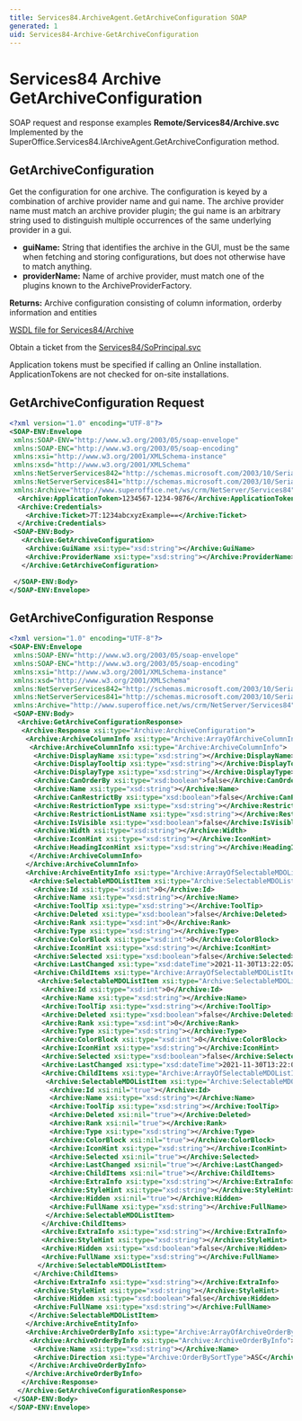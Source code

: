 ```yaml
---
title: Services84.ArchiveAgent.GetArchiveConfiguration SOAP
generated: 1
uid: Services84-Archive-GetArchiveConfiguration
---
```


# Services84 Archive GetArchiveConfiguration

SOAP request and response examples **Remote/Services84/Archive.svc**
Implemented by the <see cref="M:SuperOffice.Services84.IArchiveAgent.GetArchiveConfiguration">SuperOffice.Services84.IArchiveAgent.GetArchiveConfiguration</see> method.

## GetArchiveConfiguration

Get the configuration for one archive. The configuration is keyed by a combination of archive provider name and gui name. The archive provider name must match an archive provider plugin; the gui name is an arbitrary string used to distinguish multiple occurrences of the same underlying provider in a gui.

* **guiName:** String that identifies the archive in the GUI, must be the same when fetching and storing configurations, but does not otherwise have to match anything.
* **providerName:** Name of archive provider, must match one of the plugins known to the ArchiveProviderFactory.

**Returns:** Archive configuration consisting of column information, orderby information and entities


[WSDL file for Services84/Archive](../Services84-Archive.md)

Obtain a ticket from the [Services84/SoPrincipal.svc](../SoPrincipal/index.md)

Application tokens must be specified if calling an Online installation. ApplicationTokens are not checked for on-site installations.

## GetArchiveConfiguration Request

```xml
<?xml version="1.0" encoding="UTF-8"?>
<SOAP-ENV:Envelope
 xmlns:SOAP-ENV="http://www.w3.org/2003/05/soap-envelope"
 xmlns:SOAP-ENC="http://www.w3.org/2003/05/soap-encoding"
 xmlns:xsi="http://www.w3.org/2001/XMLSchema-instance"
 xmlns:xsd="http://www.w3.org/2001/XMLSchema"
 xmlns:NetServerServices842="http://schemas.microsoft.com/2003/10/Serialization/Arrays"
 xmlns:NetServerServices841="http://schemas.microsoft.com/2003/10/Serialization/"
 xmlns:Archive="http://www.superoffice.net/ws/crm/NetServer/Services84">
  <Archive:ApplicationToken>1234567-1234-9876</Archive:ApplicationToken>
  <Archive:Credentials>
    <Archive:Ticket>7T:1234abcxyzExample==</Archive:Ticket>
  </Archive:Credentials>
 <SOAP-ENV:Body>
   <Archive:GetArchiveConfiguration>
    <Archive:GuiName xsi:type="xsd:string"></Archive:GuiName>
    <Archive:ProviderName xsi:type="xsd:string"></Archive:ProviderName>
   </Archive:GetArchiveConfiguration>

 </SOAP-ENV:Body>
</SOAP-ENV:Envelope>

```


## GetArchiveConfiguration Response

```xml
<?xml version="1.0" encoding="UTF-8"?>
<SOAP-ENV:Envelope
 xmlns:SOAP-ENV="http://www.w3.org/2003/05/soap-envelope"
 xmlns:SOAP-ENC="http://www.w3.org/2003/05/soap-encoding"
 xmlns:xsi="http://www.w3.org/2001/XMLSchema-instance"
 xmlns:xsd="http://www.w3.org/2001/XMLSchema"
 xmlns:NetServerServices842="http://schemas.microsoft.com/2003/10/Serialization/Arrays"
 xmlns:NetServerServices841="http://schemas.microsoft.com/2003/10/Serialization/"
 xmlns:Archive="http://www.superoffice.net/ws/crm/NetServer/Services84">
 <SOAP-ENV:Body>
  <Archive:GetArchiveConfigurationResponse>
   <Archive:Response xsi:type="Archive:ArchiveConfiguration">
    <Archive:ArchiveColumnInfo xsi:type="Archive:ArrayOfArchiveColumnInfo">
     <Archive:ArchiveColumnInfo xsi:type="Archive:ArchiveColumnInfo">
      <Archive:DisplayName xsi:type="xsd:string"></Archive:DisplayName>
      <Archive:DisplayTooltip xsi:type="xsd:string"></Archive:DisplayTooltip>
      <Archive:DisplayType xsi:type="xsd:string"></Archive:DisplayType>
      <Archive:CanOrderBy xsi:type="xsd:boolean">false</Archive:CanOrderBy>
      <Archive:Name xsi:type="xsd:string"></Archive:Name>
      <Archive:CanRestrictBy xsi:type="xsd:boolean">false</Archive:CanRestrictBy>
      <Archive:RestrictionType xsi:type="xsd:string"></Archive:RestrictionType>
      <Archive:RestrictionListName xsi:type="xsd:string"></Archive:RestrictionListName>
      <Archive:IsVisible xsi:type="xsd:boolean">false</Archive:IsVisible>
      <Archive:Width xsi:type="xsd:string"></Archive:Width>
      <Archive:IconHint xsi:type="xsd:string"></Archive:IconHint>
      <Archive:HeadingIconHint xsi:type="xsd:string"></Archive:HeadingIconHint>
     </Archive:ArchiveColumnInfo>
    </Archive:ArchiveColumnInfo>
    <Archive:ArchiveEntityInfo xsi:type="Archive:ArrayOfSelectableMDOListItem">
     <Archive:SelectableMDOListItem xsi:type="Archive:SelectableMDOListItem">
      <Archive:Id xsi:type="xsd:int">0</Archive:Id>
      <Archive:Name xsi:type="xsd:string"></Archive:Name>
      <Archive:ToolTip xsi:type="xsd:string"></Archive:ToolTip>
      <Archive:Deleted xsi:type="xsd:boolean">false</Archive:Deleted>
      <Archive:Rank xsi:type="xsd:int">0</Archive:Rank>
      <Archive:Type xsi:type="xsd:string"></Archive:Type>
      <Archive:ColorBlock xsi:type="xsd:int">0</Archive:ColorBlock>
      <Archive:IconHint xsi:type="xsd:string"></Archive:IconHint>
      <Archive:Selected xsi:type="xsd:boolean">false</Archive:Selected>
      <Archive:LastChanged xsi:type="xsd:dateTime">2021-11-30T13:22:05Z</Archive:LastChanged>
      <Archive:ChildItems xsi:type="Archive:ArrayOfSelectableMDOListItem">
       <Archive:SelectableMDOListItem xsi:type="Archive:SelectableMDOListItem">
        <Archive:Id xsi:type="xsd:int">0</Archive:Id>
        <Archive:Name xsi:type="xsd:string"></Archive:Name>
        <Archive:ToolTip xsi:type="xsd:string"></Archive:ToolTip>
        <Archive:Deleted xsi:type="xsd:boolean">false</Archive:Deleted>
        <Archive:Rank xsi:type="xsd:int">0</Archive:Rank>
        <Archive:Type xsi:type="xsd:string"></Archive:Type>
        <Archive:ColorBlock xsi:type="xsd:int">0</Archive:ColorBlock>
        <Archive:IconHint xsi:type="xsd:string"></Archive:IconHint>
        <Archive:Selected xsi:type="xsd:boolean">false</Archive:Selected>
        <Archive:LastChanged xsi:type="xsd:dateTime">2021-11-30T13:22:05Z</Archive:LastChanged>
        <Archive:ChildItems xsi:type="Archive:ArrayOfSelectableMDOListItem">
         <Archive:SelectableMDOListItem xsi:type="Archive:SelectableMDOListItem">
          <Archive:Id xsi:nil="true"></Archive:Id>
          <Archive:Name xsi:type="xsd:string"></Archive:Name>
          <Archive:ToolTip xsi:type="xsd:string"></Archive:ToolTip>
          <Archive:Deleted xsi:nil="true"></Archive:Deleted>
          <Archive:Rank xsi:nil="true"></Archive:Rank>
          <Archive:Type xsi:type="xsd:string"></Archive:Type>
          <Archive:ColorBlock xsi:nil="true"></Archive:ColorBlock>
          <Archive:IconHint xsi:type="xsd:string"></Archive:IconHint>
          <Archive:Selected xsi:nil="true"></Archive:Selected>
          <Archive:LastChanged xsi:nil="true"></Archive:LastChanged>
          <Archive:ChildItems xsi:nil="true"></Archive:ChildItems>
          <Archive:ExtraInfo xsi:type="xsd:string"></Archive:ExtraInfo>
          <Archive:StyleHint xsi:type="xsd:string"></Archive:StyleHint>
          <Archive:Hidden xsi:nil="true"></Archive:Hidden>
          <Archive:FullName xsi:type="xsd:string"></Archive:FullName>
         </Archive:SelectableMDOListItem>
        </Archive:ChildItems>
        <Archive:ExtraInfo xsi:type="xsd:string"></Archive:ExtraInfo>
        <Archive:StyleHint xsi:type="xsd:string"></Archive:StyleHint>
        <Archive:Hidden xsi:type="xsd:boolean">false</Archive:Hidden>
        <Archive:FullName xsi:type="xsd:string"></Archive:FullName>
       </Archive:SelectableMDOListItem>
      </Archive:ChildItems>
      <Archive:ExtraInfo xsi:type="xsd:string"></Archive:ExtraInfo>
      <Archive:StyleHint xsi:type="xsd:string"></Archive:StyleHint>
      <Archive:Hidden xsi:type="xsd:boolean">false</Archive:Hidden>
      <Archive:FullName xsi:type="xsd:string"></Archive:FullName>
     </Archive:SelectableMDOListItem>
    </Archive:ArchiveEntityInfo>
    <Archive:ArchiveOrderByInfo xsi:type="Archive:ArrayOfArchiveOrderByInfo">
     <Archive:ArchiveOrderByInfo xsi:type="Archive:ArchiveOrderByInfo">
      <Archive:Name xsi:type="xsd:string"></Archive:Name>
      <Archive:Direction xsi:type="Archive:OrderBySortType">ASC</Archive:Direction>
     </Archive:ArchiveOrderByInfo>
    </Archive:ArchiveOrderByInfo>
   </Archive:Response>
  </Archive:GetArchiveConfigurationResponse>
 </SOAP-ENV:Body>
</SOAP-ENV:Envelope>

```


